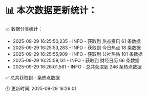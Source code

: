 📊 本次数据更新统计：
==========================

📈 数据分类统计：
- 2025-09-29 16:25:50,235 - INFO - 获取到 热点资讯 61 条数据
- 2025-09-29 16:25:53,283 - INFO - 获取到 今日热点 18 条数据
- 2025-09-29 16:25:55,909 - INFO - 获取到 公社热帖 101 条数据
- 2025-09-29 16:25:59,131 - INFO - 获取到 财经日历 66 条数据
- 2025-09-29 16:26:01,561 - INFO - 总共获取到 246 条热点数据

✅ 总共获取到 - 条热点数据

🕐 更新时间: 2025-09-29 16:26:01
